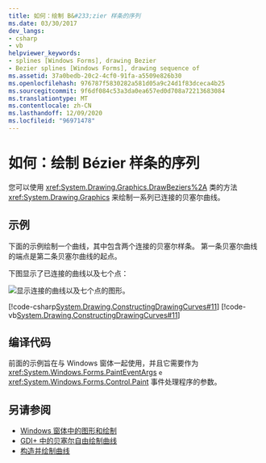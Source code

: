 ```yaml
---
title: 如何：绘制 B&#233;zier 样条的序列
ms.date: 03/30/2017
dev_langs:
- csharp
- vb
helpviewer_keywords:
- splines [Windows Forms], drawing Bezier
- Bezier splines [Windows Forms], drawing sequence of
ms.assetid: 37a0bedb-20c2-4cf0-91fa-a5509e826b30
ms.openlocfilehash: 976787f5830282a581d05a9c24d1f83dceca4b25
ms.sourcegitcommit: 9f6df084c53a3da0ea657ed0d708a72213683084
ms.translationtype: MT
ms.contentlocale: zh-CN
ms.lasthandoff: 12/09/2020
ms.locfileid: "96971478"
---
```

# <a name="how-to-draw-a-sequence-of-b233zier-splines"></a>如何：绘制 B&#233;zier 样条的序列
您可以使用 <xref:System.Drawing.Graphics.DrawBeziers%2A> 类的方法 <xref:System.Drawing.Graphics> 来绘制一系列已连接的贝塞尔曲线。  
  
## <a name="example"></a>示例  
 下面的示例绘制一个曲线，其中包含两个连接的贝塞尔样条。 第一条贝塞尔曲线的端点是第二条贝塞尔曲线的起点。  
  
 下图显示了已连接的曲线以及七个点：  
  
 ![显示连接的曲线以及七个点的图形。](./media/how-to-draw-a-sequence-of-bezier-splines/bezier-spline-seven-points.png)  
  
 [!code-csharp[System.Drawing.ConstructingDrawingCurves#11](~/samples/snippets/csharp/VS_Snippets_Winforms/System.Drawing.ConstructingDrawingCurves/CS/Class1.cs#11)]
 [!code-vb[System.Drawing.ConstructingDrawingCurves#11](~/samples/snippets/visualbasic/VS_Snippets_Winforms/System.Drawing.ConstructingDrawingCurves/VB/Class1.vb#11)]  
  
## <a name="compiling-the-code"></a>编译代码  
 前面的示例旨在与 Windows 窗体一起使用，并且它需要作为 <xref:System.Windows.Forms.PaintEventArgs> `e` <xref:System.Windows.Forms.Control.Paint> 事件处理程序的参数。  
  
## <a name="see-also"></a>另请参阅

- [Windows 窗体中的图形和绘制](graphics-and-drawing-in-windows-forms.md)
- [GDI+ 中的贝塞尔自由绘制曲线](bezier-splines-in-gdi.md)
- [构造并绘制曲线](constructing-and-drawing-curves.md)
